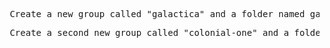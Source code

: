 <pre> Create a new group called "galactica" and a folder named galactica in /home/groups </pre> 


<pre> Create a second new group called "colonial-one" and a folder named colonial-one in /home/groups/ </pre>
